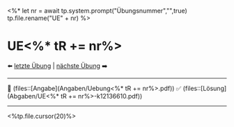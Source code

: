 <%*
let nr = await tp.system.prompt("Übungsnummer","",true)
tp.file.rename("UE" + nr)
%>

# UE<%* tR += nr%>

⬅️ <a href="./UE<%* tR += (parseInt(nr) - 1) %>.md" class="internal-link">letzte Übung</a> | <a href="./UE<%* tR += (parseInt(nr) + 1) %>.md" class="internal-link">nächste Übung</a> ➡️ 

---

📝 (files::[Angabe](Angaben/Uebung<%* tR += nr%>.pdf))
✅ (files::[Lösung](Abgaben/UE<%* tR += nr%>-k12136610.pdf))

---

<%tp.file.cursor(20)%>